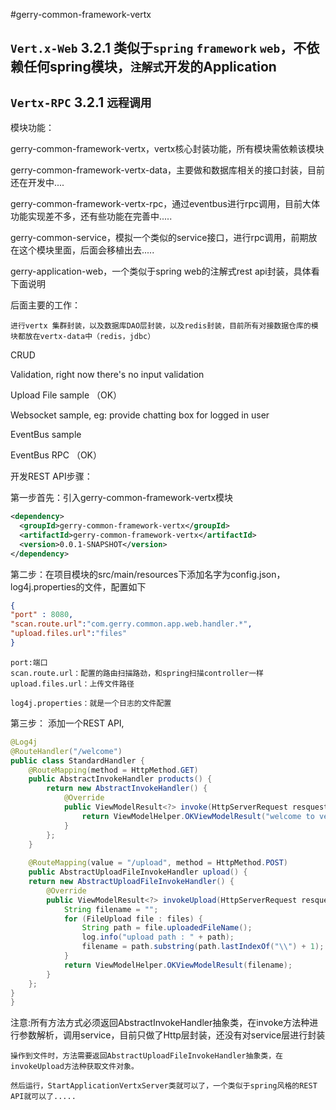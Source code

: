 #gerry-common-framework-vertx

## `Vert.x-Web` 3.2.1 类似于`spring` `framework` `web`，不依赖任何spring模块，`注解式`开发的Application
## `Vertx-RPC` 3.2.1 `远程调用`
 
模块功能：
 
 gerry-common-framework-vertx，vertx核心封装功能，所有模块需依赖该模块
 	
 gerry-common-framework-vertx-data，主要做和数据库相关的接口封装，目前还在开发中....
 	
 gerry-common-framework-vertx-rpc，通过eventbus进行rpc调用，目前大体功能实现差不多，还有些功能在完善中.....
 	
 gerry-common-service，模拟一个类似的service接口，进行rpc调用，前期放在这个模块里面，后面会移植出去.....
 	
 gerry-application-web，一个类似于spring web的注解式rest api封装，具体看下面说明
 	
 后面主要的工作：
 
 	进行vertx 集群封装，以及数据库DAO层封装，以及redis封装，目前所有对接数据仓库的模块都放在vertx-data中（redis，jdbc）
 
 CRUD
 
 Validation, right now there's no input validation
 
 Upload File sample （OK）
 
 Websocket sample, eg: provide chatting box for logged in user
 
 EventBus sample
 
 EventBus RPC （OK）

开发REST API步骤：
    
  第一步首先：引入gerry-common-framework-vertx模块
  
```xml
<dependency>
  <groupId>gerry-common-framework-vertx</groupId>
  <artifactId>gerry-common-framework-vertx</artifactId>
  <version>0.0.1-SNAPSHOT</version>
</dependency>
```
    
    
  第二步：在项目模块的src/main/resources下添加名字为config.json，log4j.properties的文件，配置如下
  
```json	
{
"port" : 8080,
"scan.route.url":"com.gerry.common.app.web.handler.*",
"upload.files.url":"files"
}
``` 
    port:端口
    scan.route.url：配置的路由扫描路劲，和spring扫描controller一样
    upload.files.url：上传文件路径
    
    log4j.properties：就是一个日志的文件配置
    
  第三步： 添加一个REST API,
    
```java
@Log4j
@RouteHandler("/welcome")
public class StandardHandler {
    @RouteMapping(method = HttpMethod.GET)
    public AbstractInvokeHandler products() {
    	return new AbstractInvokeHandler() {
    		@Override
    		public ViewModelResult<?> invoke(HttpServerRequest resquest) throws VertxInvokeException {
    			return ViewModelHelper.OKViewModelResult("welcome to vert.x");
    		}
    	};
    }
    
    @RouteMapping(value = "/upload", method = HttpMethod.POST)
    public AbstractUploadFileInvokeHandler upload() {
	return new AbstractUploadFileInvokeHandler() {
		@Override
		public ViewModelResult<?> invokeUpload(HttpServerRequest resquest, Set<FileUpload> files) throws VertxInvokeException {
			String filename = "";
			for (FileUpload file : files) {
				String path = file.uploadedFileName();
				log.info("upload path : " + path);
				filename = path.substring(path.lastIndexOf("\\") + 1);
			}
			return ViewModelHelper.OKViewModelResult(filename);
		}
	};
}
}
```
  
  注意:所有方法方式必须返回AbstractInvokeHandler抽象类，在invoke方法种进行参数解析，调用service，目前只做了Http层封装，还没有对service层进行封装
    
    操作到文件时，方法需要返回AbstractUploadFileInvokeHandler抽象类，在invokeUpload方法种获取文件对象。
    
    然后运行，StartApplicationVertxServer类就可以了，一个类似于spring风格的REST API就可以了.....

